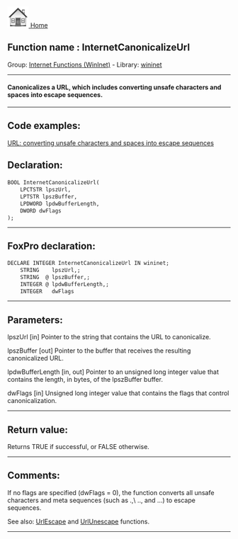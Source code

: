[<img src="../../images/home.png"> Home ](https://github.com/VFPX/Win32API)  

## Function name : InternetCanonicalizeUrl
Group: [Internet Functions (WinInet)](../../functions_group.md#Internet_Functions_(WinInet))  -  Library: [wininet](../../Libraries.md#wininet)  
***  


#### Canonicalizes a URL, which includes converting unsafe characters and spaces into escape sequences.
***  


## Code examples:
[URL: converting unsafe characters and spaces into escape sequences](../../samples/sample_183.md)  

## Declaration:
```foxpro  
BOOL InternetCanonicalizeUrl(
	LPCTSTR lpszUrl,
	LPTSTR lpszBuffer,
	LPDWORD lpdwBufferLength,
	DWORD dwFlags
);  
```  
***  

## FoxPro declaration:
```foxpro  
DECLARE INTEGER InternetCanonicalizeUrl IN wininet;
	STRING    lpszUrl,;
	STRING  @ lpszBuffer,;
	INTEGER @ lpdwBufferLength,;
	INTEGER   dwFlags  
```  
***  


## Parameters:
lpszUrl
[in] Pointer to the string that contains the URL to canonicalize.

lpszBuffer
[out] Pointer to the buffer that receives the resulting canonicalized URL.

lpdwBufferLength
[in, out] Pointer to an unsigned long integer value that contains the length, in bytes, of the lpszBuffer buffer. 

dwFlags
[in] Unsigned long integer value that contains the flags that control canonicalization.   
***  



## Return value:
Returns TRUE if successful, or FALSE otherwise.   
***  

## Comments:
If no flags are specified (dwFlags = 0), the function converts all unsafe characters and meta sequences (such as \.,\ .., and \...) to escape sequences.   

See also: [UrlEscape](../shlwapi/UrlEscape.md) and [UrlUnescape](../shlwapi/UrlUnescape.md) functions.  
  
***  

